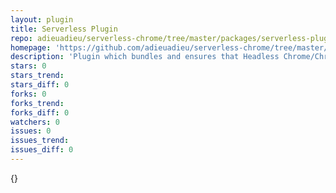 ```yaml
---
layout: plugin
title: Serverless Plugin
repo: adieuadieu/serverless-chrome/tree/master/packages/serverless-plugin
homepage: 'https://github.com/adieuadieu/serverless-chrome/tree/master/packages/serverless-plugin'
description: 'Plugin which bundles and ensures that Headless Chrome/Chromium is running when your AWS Lambda function handler is invoked.'
stars: 0
stars_trend: 
stars_diff: 0
forks: 0
forks_trend: 
forks_diff: 0
watchers: 0
issues: 0
issues_trend: 
issues_diff: 0
---
```



{}
